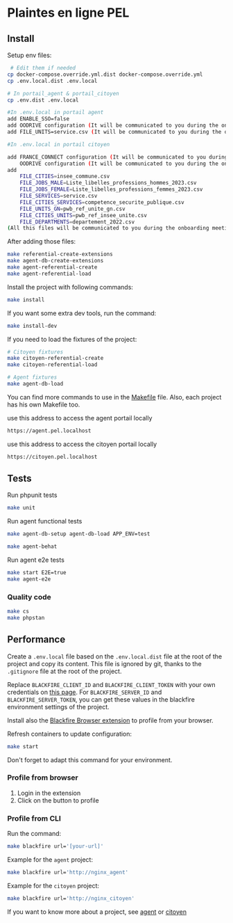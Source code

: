 # Plaintes en ligne PEL

## Install

Setup env files:

```bash
 # Edit them if needed
cp docker-compose.override.yml.dist docker-compose.override.yml
cp .env.local.dist .env.local

# In portail_agent & portail_citoyen
cp .env.dist .env.local

```
```bash
#In .env.local in portail agent
add ENABLE_SSO=false
add OODRIVE configuration (It will be communicated to you during the onboarding meeting)
add FILE_UNITS=service.csv (It will be communicated to you during the onboarding meeting. It should be copied to portail_agent/referentials/ )
```
```bash
#In .env.local in portail citoyen

add FRANCE_CONNECT configuration (It will be communicated to you during the onboarding meeting)
    OODRIVE configuration (It will be communicated to you during the onboarding meeting)
add    
    FILE_CITIES=insee_commune.csv 
    FILE_JOBS_MALE=Liste_libelles_professions_hommes_2023.csv
    FILE_JOBS_FEMALE=Liste_libelles_professions_femmes_2023.csv
    FILE_SERVICES=service.csv
    FILE_CITIES_SERVICES=competence_securite_publique.csv
    FILE_UNITS_GN=pwb_ref_unite_gn.csv
    FILE_CITIES_UNITS=pwb_ref_insee_unite.csv
    FILE_DEPARTMENTS=departement_2022.csv
(All this files will be communicated to you during the onboarding meeting. It should be copied to portail_citoyen/referentials/)
```
After adding those files:
```bash
make referential-create-extensions
make agent-db-create-extensions
make agent-referential-create
make agent-referential-load
```
Install the project with following commands:

```bash
make install
```

If you want some extra dev tools, run the command:
```bash
make install-dev
```

If you need to load the fixtures of the project:
```bash
# Citoyen fixtures
make citoyen-referential-create
make citoyen-referential-load

# Agent fixtures
make agent-db-load
```

You can find more commands to use in the [Makefile](./Makefile) file.
Also, each project has his own Makefile too.

use this address to access the agent portail locally
```bash
https://agent.pel.localhost
```
use this address to access the citoyen portail locally
```bash
https://citoyen.pel.localhost
```
## Tests
Run phpunit tests
```bash
make unit
```

Run agent functional tests
```bash
make agent-db-setup agent-db-load APP_ENV=test

make agent-behat
```
Run agent e2e tests
```bash
make start E2E=true
make agent-e2e 
```
### Quality code
```bash
make cs
make phpstan
```

## Performance

Create a `.env.local` file based on the `.env.local.dist` file at the root of the project and copy its content.
This file is ignored by git, thanks to the `.gitignore` file at the root of the project.

Replace `BLACKFIRE_CLIENT_ID` and `BLACKFIRE_CLIENT_TOKEN` with your own credentials on [this page](https://blackfire.io/my/settings/credentials).
For `BLACKFIRE_SERVER_ID` and `BLACKFIRE_SERVER_TOKEN`, you can get these values in the blackfire environment settings of the project.

Install also the [Blackfire Browser extension](https://blackfire.io/docs/integrations/browsers/index) to profile from your browser.

Refresh containers to update configuration:

```bash
make start
```

Don't forget to adapt this command for your environment.

### Profile from browser

1. Login in the extension
2. Click on the button to profile

### Profile from CLI

Run the command:

```bash
make blackfire url='[your-url]'
```

Example for the `agent` project:
```bash
make blackfire url='http://nginx_agent'
```

Example for the `citoyen` project:
```bash
make blackfire url='http://nginx_citoyen'
```

If you want to know more about a project, see [agent](./portail_agent/README.md) or [citoyen](./portail_citoyen/README.md)

